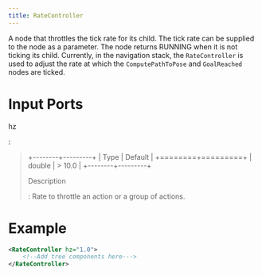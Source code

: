 ```yaml
---
title: RateController
---
```


A node that throttles the tick rate for its child. The tick rate can be supplied to the node as a parameter. The node returns RUNNING when it is not ticking its child. Currently, in the navigation stack, the `RateController` is used to adjust the rate at which the `ComputePathToPose` and `GoalReached` nodes are ticked.

# Input Ports

hz

:

> +--------+---------+
> | Type | Default |
> +========+=========+
> | double | > 10.0 |
> +--------+---------+
>
> Description
>
> : Rate to throttle an action or a group of actions.

# Example

```xml
<RateController hz="1.0">
    <!--Add tree components here--->
</RateController>
```
